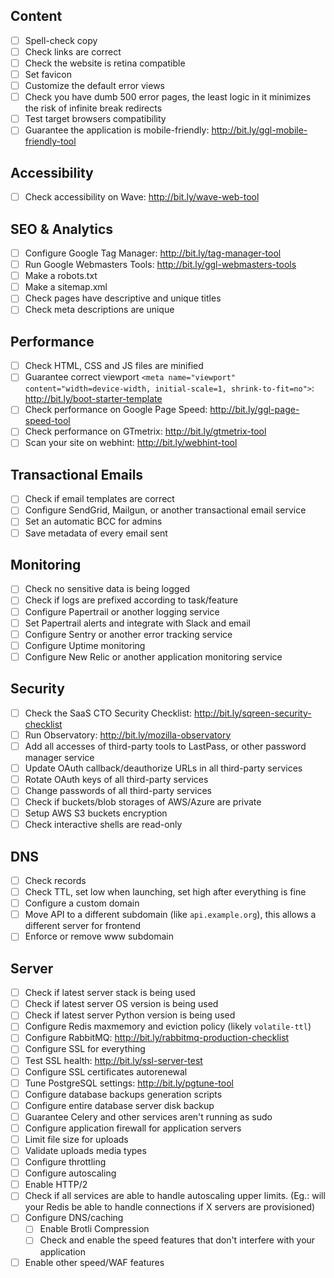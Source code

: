 ## Content
 * [ ] Spell-check copy
 * [ ] Check links are correct
 * [ ] Check the website is retina compatible
 * [ ] Set favicon
 * [ ] Customize the default error views
 * [ ] Check you have dumb 500 error pages, the least logic in it minimizes the risk of infinite break redirects
 * [ ] Test target browsers compatibility
 * [ ] Guarantee the application is mobile-friendly: http://bit.ly/ggl-mobile-friendly-tool 

## Accessibility
 * [ ] Check accessibility on Wave: http://bit.ly/wave-web-tool

## SEO & Analytics
 * [ ] Configure Google Tag Manager: http://bit.ly/tag-manager-tool
 * [ ] Run Google Webmasters Tools: http://bit.ly/ggl-webmasters-tools 
 * [ ] Make a robots.txt
 * [ ] Make a sitemap.xml
 * [ ] Check pages have descriptive and unique titles
 * [ ] Check meta descriptions are unique

## Performance
 * [ ] Check HTML, CSS and JS files are minified
 * [ ] Guarantee correct viewport `<meta name="viewport" content="width=device-width, initial-scale=1, shrink-to-fit=no">`: http://bit.ly/boot-starter-template 
 * [ ] Check performance on Google Page Speed: http://bit.ly/ggl-page-speed-tool
 * [ ] Check performance on GTmetrix: http://bit.ly/gtmetrix-tool
 * [ ] Scan your site on webhint: http://bit.ly/webhint-tool

## Transactional Emails
 * [ ] Check if email templates are correct
 * [ ] Configure SendGrid, Mailgun, or another transactional email service
 * [ ] Set an automatic BCC for admins
 * [ ] Save metadata of every email sent

 ## Monitoring
 * [ ] Check no sensitive data is being logged
 * [ ] Check if logs are prefixed according to task/feature
 * [ ] Configure Papertrail or another logging service
 * [ ] Set Papertrail alerts and integrate with Slack and email  
 * [ ] Configure Sentry or another error tracking service
 * [ ] Configure Uptime monitoring
 * [ ] Configure New Relic or another application monitoring service

## Security
 * [ ] Check the SaaS CTO Security Checklist: http://bit.ly/sqreen-security-checklist
 * [ ] Run Observatory: http://bit.ly/mozilla-observatory  
 * [ ] Add all accesses of third-party tools to LastPass, or other password manager service
 * [ ] Update OAuth callback/deauthorize URLs in all third-party services
 * [ ] Rotate OAuth keys of all third-party services
 * [ ] Change passwords of all third-party services
 * [ ] Check if buckets/blob storages of AWS/Azure are private
 * [ ] Setup AWS S3 buckets encryption
 * [ ] Check interactive shells are read-only

## DNS
 * [ ] Check records
 * [ ] Check TTL, set low when launching, set high after everything is fine
 * [ ] Configure a custom domain
 * [ ] Move API to a different subdomain (like `api.example.org`), this allows a different server for frontend
 * [ ] Enforce or remove www subdomain

## Server
 * [ ] Check if latest server stack is being used
 * [ ] Check if latest server OS version is being used
 * [ ] Check if latest server Python version is being used
 * [ ] Configure Redis maxmemory and eviction policy (likely `volatile-ttl`)
 * [ ] Configure RabbitMQ: http://bit.ly/rabbitmq-production-checklist 
 * [ ] Configure SSL for everything
 * [ ] Test SSL health: http://bit.ly/ssl-server-test 
 * [ ] Configure SSL certificates autorenewal
 * [ ] Tune PostgreSQL settings: http://bit.ly/pgtune-tool
 * [ ] Configure database backups generation scripts
 * [ ] Configure entire database server disk backup
 * [ ] Guarantee Celery and other services aren't running as sudo
 * [ ] Configure application firewall for application servers
 * [ ] Limit file size for uploads
 * [ ] Validate uploads media types
 * [ ] Configure throttling
 * [ ] Configure autoscaling
 * [ ] Enable HTTP/2
 * [ ] Check if all services are able to handle autoscaling upper limits. (Eg.: will your Redis be able to handle connections if X servers are provisioned)
 * [ ] Configure DNS/caching 
	 * [ ] Enable Brotli Compression
	 * [ ] Check and enable the speed features that don't interfere with your application
 * [ ] Enable other speed/WAF features
